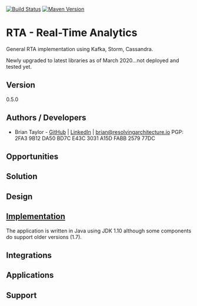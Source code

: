 [![Build Status](https://travis-ci.com/resolvingarchitecture/rta.svg?branch=master)](https://travis-ci.com/resolvingarchitecture/rta)
[![Maven Version](https://maven-badges.herokuapp.com/maven-central/resolvingarchitecture/rta/badge.svg)](http://search.maven.org/#search|gav|1|g:"resolvingarchitecture"%20AND%20a:"rta")

# RTA - Real-Time Analytics
General RTA implementation using Kafka, Storm, Cassandra.

Newly upgraded to latest libraries as of March 2020...not deployed and tested yet.

## Version

0.5.0

## Authors / Developers

* Brian Taylor - [GitHub](https://github.com/objectorange) | [LinkedIn](https://www.linkedin.com/in/decentralizationarchitect/) | brian@resolvingarchitecture.io PGP: 2FA3 9B12 DA50 BD7C E43C 3031 A15D FABB 2579 77DC

## Opportunities


## Solution


## Design



## [Implementation](https://github.com/resolvingarchitecture/rta)

The application is written in Java using JDK 1.10 although some components do support older versions (1.7).

## Integrations


## Applications


## Support

